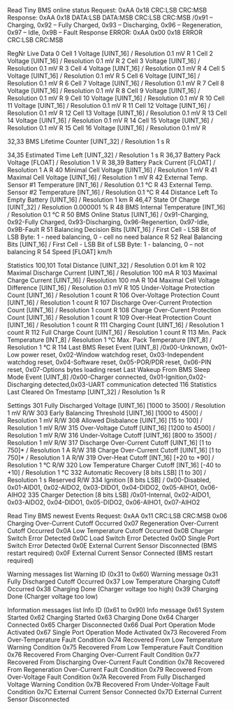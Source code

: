 Read Tiny BMS online status
Request: 0xAA 0x18 CRC:LSB CRC:MSB
Response: 0xAA 0x18 DATA:LSB DATA:MSB CRC:LSB CRC:MSB /0x91 – Charging, 0x92 – Fully Charged, 0x93 – Discharging, 0x96 – Regeneration, 0x97 – Idle, 0x9B – Fault
Response ERROR: 0xAA 0x00 0x18 ERROR CRC:LSB CRC:MSB


RegNr   Live Data
0 Cell 1 Voltage [UINT_16] / Resolution 0.1 mV R
1 Cell 2 Voltage [UINT_16] / Resolution 0.1 mV R
2 Cell 3 Voltage [UINT_16] / Resolution 0.1 mV R
3 Cell 4 Voltage [UINT_16] / Resolution 0.1 mV R
4 Cell 5 Voltage [UINT_16] / Resolution 0.1 mV R
5 Cell 6 Voltage [UINT_16] / Resolution 0.1 mV R
6 Cell 7 Voltage [UINT_16] / Resolution 0.1 mV R
7 Cell 8 Voltage [UINT_16] / Resolution 0.1 mV R
8 Cell 9 Voltage [UINT_16] / Resolution 0.1 mV R
9 Cell 10 Voltage [UINT_16] / Resolution 0.1 mV R
10 Cell 11 Voltage [UINT_16] / Resolution 0.1 mV R
11 Cell 12 Voltage [UINT_16] / Resolution 0.1 mV R
12 Cell 13 Voltage [UINT_16] / Resolution 0.1 mV R
13 Cell 14 Voltage [UINT_16] / Resolution 0.1 mV R
14 Cell 15 Voltage [UINT_16] / Resolution 0.1 mV R
15 Cell 16 Voltage [UINT_16] / Resolution 0.1 mV R

32,33 BMS Lifetime Counter [UINT_32] / Resolution 1 s R

34,35 Estimated Time Left [UINT_32] / Resolution 1 s R
36,37 Battery Pack Voltage [FLOAT] / Resolution 1 V R
38,39 Battery Pack Current [FLOAT] / Resolution 1 A R
40 Minimal Cell Voltage [UINT_16] / Resolution 1 mV R
41 Maximal Cell Voltage [UINT_16] / Resolution 1 mV R
42 External Temp. Sensor #1 Temperature [INT_16] / Resolution 0.1 °C R
43 External Temp. Sensor #2 Temperature [INT_16] / Resolution 0.1 °C R
44 Distance Left To Empty Battery [UINT_16] / Resolution 1 km R
46,47 State Of Charge [UINT_32] / Resolution 0.000001 % R
48 BMS Internal Temperature [INT_16] / Resolution 0.1 °C R
50 BMS Online Status [UINT_16] / 0x91-Charging, 0x92-Fully Charged, 0x93-Discharging, 0x96-Regenertion, 0x97-Idle, 0x9B-Fault R
51 Balancing Decision Bits [UINT_16] / First Cell - LSB Bit of LSB Byte: 1 - need balancing, 0 - cell no need balance R
52 Real Balancing Bits [UINT_16] / First Cell - LSB Bit of LSB Byte: 1 - balancing, 0 – not balancing R
54 Speed [FLOAT] km/h

Statistics
100,101 Total Distance [UINT_32] / Resolution 0.01 km R
102 Maximal Discharge Current [UINT_16] / Resolution 100 mA R
103 Maximal Charge Current [UINT_16] / Resolution 100 mA R
104 Maximal Cell Voltage Difference [UINT_16] / Resolution 0.1 mV R
105 Under-Voltage Protection Count [UINT_16] / Resolution 1 count R
106 Over-Voltage Protection Count [UINT_16] / Resolution 1 count R
107 Discharge Over-Current Protection Count [UINT_16] / Resolution 1 count R
108 Charge Over-Curent Protection Count [UINT_16] / Resolution 1 count R
109 Over-Heat Protection Count [UINT_16] / Resolution 1 count R
111 Charging Count [UINT_16] / Resolution 1 count R
112 Full Charge Count [UINT_16] / Resolution 1 count R
113 Min. Pack Temperature [INT_8] / Resolution 1 °C Max. Pack Temperature [INT_8] / Resolution 1 °C R
114 Last BMS Reset Event [UINT_8] /0x00-Unknown, 0x01-Low power reset, 0x02-Window watchdog reset, 0x03-Independent watchdog reset, 0x04-Software reset, 0x05-POR/PDR reset, 0x06-PIN reset, 0x07-Options bytes loading reset
    Last Wakeup From BMS Sleep Mode Event [UINT_8] /0x00-Charger connected, 0x01-Ignition,0x02-Discharging detected,0x03-UART communication detected
116 Statistics Last Cleared On Tmestamp [UINT_32] / Resolution 1s R


Settings
301 Fully Discharged Voltage [UINT_16] [1000 to 3500] / Resolution 1 mV R/W
303 Early Balancing Threshold [UINT_16] [1000 to 4500] / Resolution 1 mV R/W
308 Allowed Disbalance [UINT_16] [15 to 100] / Resolution 1 mV R/W
315 Over-Voltage Cutoff [UINT_16] [1200 to 4500] / Resolution 1 mV R/W
316 Under-Voltage Cutoff [UINT_16] [800 to 3500] / Resolution 1 mV R/W
317 Discharge Over-Current Cutoff [UINT_16] [1 to 750]* / Resolution 1 A R/W
318 Charge Over-Current Cutoff [UINT_16] [1 to 750]* / Resolution 1 A R/W
319 Over-Heat Cutoff [INT_16] [+20 to +90] / Resolution 1 °C R/W
320 Low Temperature Charger Cutoff [INT_16] [-40 to +10] / Resolution 1 °C 
332 Automatic Recovery [8 bits LSB] [1 to 30] / Resolution 1 s Reserved R/W
334 Ignition [8 bits LSB] / 0x00-Disabled, 0x01-AID01, 0x02-AIDO2, 0x03-DIDO1, 0x04-DIDO2, 0x05-AIHO1, 0x06-AIHO2
335 Charger Detection [8 bits LSB] /0x01-Internal, 0x02-AIDO1, 0x03-AIDO2, 0x04-DIDO1, 0x05-DIDO2, 0x06-AIHO1, 0x07-AIHO2


Read Tiny BMS newest Events
Request: 0xAA 0x11 CRC:LSB CRC:MSB
0x06 Charging Over-Current Cutoff Occurred
0x07 Regeneration Over-Current Cutoff Occurred
0x0A Low Temperature Cutoff Occurred
0x0B Charger Switch Error Detected
0x0C Load Switch Error Detected
0x0D Single Port Switch Error Detected
0x0E External Current Sensor Disconnected (BMS restart required)
0x0F External Current Sensor Connected (BMS restart required)

Warning messages list
Warning ID (0x31 to 0x60) Warning message
0x31 Fully Discharged Cutoff Occurred
0x37 Low Temperature Charging Cutoff Occurred
0x38 Charging Done (Charger voltage too high)
0x39 Charging Done (Charger voltage too low)

Information messages list
Info ID (0x61 to 0x90) Info message
0x61 System Started
0x62 Charging Started
0x63 Charging Done
0x64 Charger Connected
0x65 Charger Disconnected
0x66 Dual Port Operation Mode Activated
0x67 Single Port Operation Mode Activated
0x73 Recovered From Over-Temperature Fault Condition
0x74 Recovered From Low Temperature Warning Condition
0x75 Recovered From Low Temperature Fault Condition
0x76 Recovered From Charging Over-Current Fault Condition
0x77 Recovered From Discharging Over-Current Fault Condition
0x78 Recovered From Regeneration Over-Current Fault Condition
0x79 Recovered From Over-Voltage Fault Condition
0x7A Recovered From Fully Discharged Voltage Warning Condition
0x7B Recovered From Under-Voltage Fault Condition
0x7C External Current Sensor Connected
0x7D External Current Sensor Disconnected
